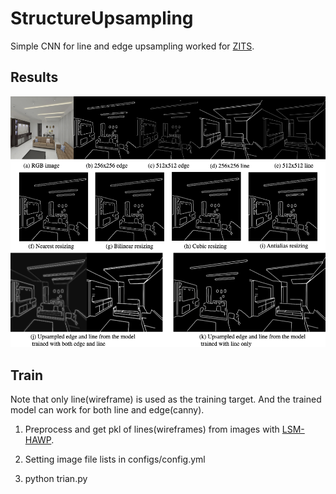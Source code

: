 # StructureUpsampling
Simple CNN for line and edge upsampling worked for [ZITS](https://github.com/DQiaole/ZITS_inpainting).

## Results
![](./asserts/SSU.png)


## Train

Note that only line(wireframe) is used as the training target. And the trained model can work for both line and edge(canny).

1. Preprocess and get pkl of lines(wireframes) from images with [LSM-HAWP](https://github.com/ewrfcas/MST_inpainting).

2. Setting image file lists in configs/config.yml

3. python trian.py
